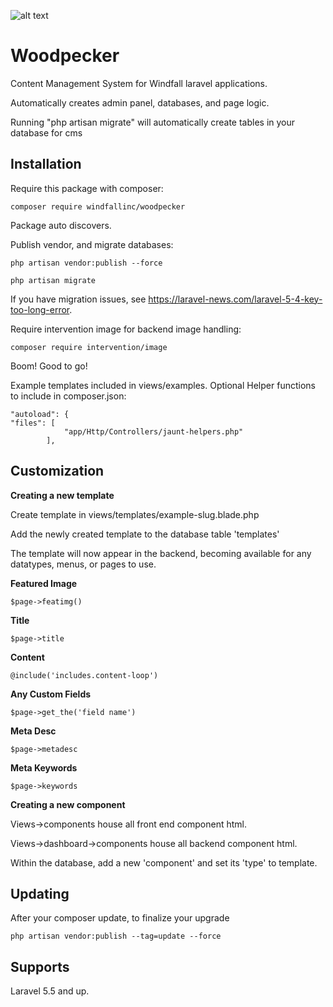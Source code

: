 ![alt text](http://walshwebworks.com/woodpecker-logo.png)
# Woodpecker
Content Management System for Windfall laravel applications.


Automatically creates admin panel, databases, and page logic.

Running "php artisan migrate" will automatically create tables in your database for cms

## Installation

Require this package with composer:

```shell
composer require windfallinc/woodpecker
```


Package auto discovers.

Publish vendor, and migrate databases:

```shell
php artisan vendor:publish --force

php artisan migrate
```

If you have migration issues, see https://laravel-news.com/laravel-5-4-key-too-long-error.

Require intervention image for backend image handling:

```shell
composer require intervention/image
```

Boom! Good to go!

Example templates included in views/examples.
Optional Helper functions to include in composer.json:
```shell
"autoload": {
"files": [
            "app/Http/Controllers/jaunt-helpers.php"
        ],
```

## Customization

**Creating a new template**

Create template in views/templates/example-slug.blade.php

Add the newly created template to the database table 'templates'

The template will now appear in the backend, becoming available for any datatypes, menus, or pages to use.

**Featured Image**
```shell
$page->featimg()
```
**Title**
```shell
$page->title
```
**Content**
```shell
@include('includes.content-loop')
```
**Any Custom Fields**
```shell
$page->get_the('field name')
```
**Meta Desc**
```shell
$page->metadesc
```
**Meta Keywords**
```shell
$page->keywords
```
**Creating a new component**

Views->components house all front end component html.

Views->dashboard->components house all backend component html.

Within the database, add a new 'component' and set its 'type' to template.

## Updating
After your composer update, to finalize your upgrade 
``` shell
php artisan vendor:publish --tag=update --force
```

## Supports
Laravel 5.5 and up.
